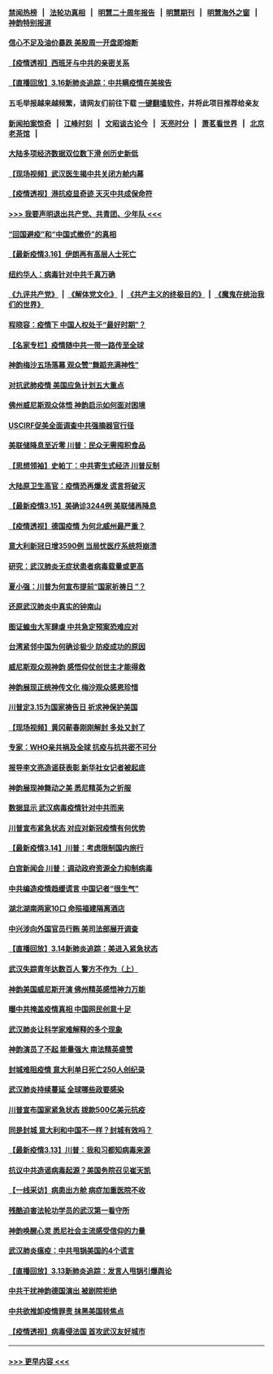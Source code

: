 #### [禁闻热榜](热点新闻.md?=0)  &nbsp;&nbsp;|&nbsp;&nbsp; [法轮功真相](https://github.com/gfw-breaker/truth/blob/master/README.md?=0) &nbsp;&nbsp;|&nbsp;&nbsp; [明慧二十周年报告](https://github.com/gfw-breaker/mh-reports/blob/master/README.md?=0) &nbsp;&nbsp;|&nbsp;&nbsp;[明慧期刊](https://github.com/gfw-breaker/mh-qikan) &nbsp;&nbsp;|&nbsp;&nbsp; [明慧海外之窗](https://github.com/gfw-breaker/mh-news/blob/master/README.md?=0) &nbsp;&nbsp;|&nbsp;&nbsp; [神韵特别报道](https://github.com/gfw-breaker/mh-news/blob/master/shenyun.md?=0)
#### [信心不足及油价暴跌 美股周一开盘即熔断](../pages/nf4514/n11944728.md?t=03170031) 
#### [【疫情透视】西班牙与中共的亲密关系](../pages/nf4514/n11942614.md?t=03170031) 
#### [【直播回放】3.16新肺炎追踪：中共瞒疫情在美挨告](../pages/nf4514/n11944429.md?t=03170031) 
#### 五毛举报越来越频繁，请网友们前往下载 [一键翻墙软件](https://github.com/gfw-breaker/ssr-accounts)，并将此项目推荐给亲友
#### [新闻拍案惊奇](https://github.com/gfw-breaker/banned-news/blob/master/pages/link4.md) &nbsp;&nbsp;|&nbsp;&nbsp; [江峰时刻](https://github.com/gfw-breaker/banned-news/blob/master/pages/link4.md) &nbsp;&nbsp;|&nbsp;&nbsp; [文昭谈古论今](https://github.com/gfw-breaker/banned-news/blob/master/pages/link4.md) &nbsp;&nbsp;|&nbsp;&nbsp; [天亮时分](https://github.com/gfw-breaker/banned-news/blob/master/pages/link4.md) &nbsp;&nbsp;|&nbsp;&nbsp; [萧茗看世界](https://github.com/gfw-breaker/banned-news/blob/master/pages/link4.md) &nbsp;&nbsp;|&nbsp;&nbsp; [北京老茶馆](https://github.com/gfw-breaker/banned-news/blob/master/pages/link4.md) &nbsp;&nbsp;|&nbsp;&nbsp; 
#### [大陆多项经济数据双位数下滑 创历史新低](../pages/nf4514/n11943386.md?t=03170031) 
#### [【现场视频】武汉医生揭中共关闭方舱内幕](../pages/nf4514/n11943071.md?t=03170031) 
#### [【疫情透视】港抗疫显奇迹 天灭中共成保命符](../pages/nf4514/n11942593.md?t=03170031) 
#### [>>> 我要声明退出共产党、共青团、少年队 <<<](https://github.com/begood0513/goodnews/blob/master/quit/letter.md) 
#### [“回国避疫”和“中国式撤侨”的真相](../pages/nf4514/n11943372.md?t=03170031) 
#### [【最新疫情3.16】伊朗再有高层人士死亡](../pages/nf4514/n11942860.md?t=03170031) 
#### [纽约华人：病毒针对中共千真万确](../pages/nf4514/n11942905.md?t=03170031) 
#### [《九评共产党》](https://github.com/begood0513/9ping.md/blob/master/README.md) &nbsp;|&nbsp; [《解体党文化》](../../../../jtdwh.md/blob/master/README.md)  &nbsp;|&nbsp; [《共产主义的终极目的》](../../../../gczydzjmd.md/blob/master/README.md) &nbsp;|&nbsp; [《魔鬼在统治我们的世界》](../../../../mgztzwmdsj.md/blob/master/README.md) 
#### [程晓容：疫情下 中国人权处于“最好时期”？](../pages/nf4514/n11943945.md?t=03170031) 
#### [【名家专栏】疫情随中共一带一路传至全球](../pages/nf4514/n11942858.md?t=03170031) 
#### [神韵梅沙五场落幕 观众赞“舞蹈充满神性”](../pages/nf4514/n11943588.md?t=03170031) 
#### [对抗武肺疫情 美国应急计划五大重点](../pages/nf4514/n11943193.md?t=03170031) 
#### [佛州威尼斯观众体悟 神韵启示如何面对困境](../pages/nf4514/n11943563.md?t=03170031) 
#### [USCIRF促美全面调查中共强摘器官行径](../pages/nf4514/n11942904.md?t=03170031) 
#### [美联储降息至近零 川普：民众无需囤积食品](../pages/nf4514/n11943043.md?t=03170031) 
#### [【思想领袖】史帕丁：中共寄生式经济 川普反制](../pages/nf4514/n11805341.md?t=03170031) 
#### [大陆原卫生高官：疫情恐再爆发 谎言将破灭](../pages/nf4514/n11942229.md?t=03170031) 
#### [【最新疫情3.15】美确诊3244例 美联储再降息](../pages/nf4514/n11940988.md?t=03170031) 
#### [【疫情透视】德国疫情 为何北威州最严重？](../pages/nf4514/n11941122.md?t=03170031) 
#### [意大利新冠日增3590例 当局忧医疗系统将崩溃](../pages/nf4514/n11942691.md?t=03170031) 
#### [研究：武汉肺炎无症状患者病毒载量或更高](../pages/nf4514/n11942608.md?t=03170031) 
#### [夏小强：川普为何宣布提前“国家祈祷日 ”？](../pages/nf4514/n11941258.md?t=03170031) 
#### [还原武汉肺炎中真实的钟南山](../pages/nf4514/n11938593.md?t=03170031) 
#### [图证蝗虫大军肆虐 中共急定预案恐难应对](../pages/nf4514/n11942373.md?t=03170031) 
#### [台湾紧邻中国为何确诊极少 防疫成功的原因](../pages/nf4514/n11940819.md?t=03170031) 
#### [威尼斯观众观神韵 感悟仰仗创世主才能得救](../pages/nf4514/n11942195.md?t=03170031) 
#### [神韵展现正统神传文化 梅沙观众感恩珍惜](../pages/nf4514/n11941925.md?t=03170031) 
#### [川普定3.15为国家祷告日 祈求神保护美国](../pages/nf4514/n11941475.md?t=03170031) 
#### [【现场视频】黄冈蕲春刚刚解封 多处又封了](../pages/nf4514/n11941108.md?t=03170031) 
#### [专家：WHO亲共祸及全球 抗疫与抗共密不可分](../pages/nf4514/n11935110.md?t=03170031) 
#### [报导李文亮造谣获表彰 新华社女记者被起底](../pages/nf4514/n11939689.md?t=03170031) 
#### [神韵展现神舞动之美 悉尼精英为之折服](../pages/nf4514/n11940887.md?t=03170031) 
#### [数据显示 武汉病毒疫情针对中共而来](../pages/nf4514/n11940697.md?t=03170031) 
#### [川普宣布紧急状态 对应对新冠疫情有何优势](../pages/nf4514/n11940632.md?t=03170031) 
#### [【最新疫情3.14】川普：考虑限制国内旅行](../pages/nf4514/n11939189.md?t=03170031) 
#### [白宫新闻会 川普：调动政府资源全力抑制病毒](../pages/nf4514/n11940558.md?t=03170031) 
#### [中共编造疫情趋缓谎言 中国记者“很生气”](../pages/nf4514/n11940605.md?t=03170031) 
#### [湖北湖南两家10口 命殒福建隔离酒店](../pages/nf4514/n11940419.md?t=03170031) 
#### [中兴涉向外国官员行贿 美司法部展开调查](../pages/nf4514/n11940378.md?t=03170031) 
#### [【直播回放】3.14新肺炎追踪：美进入紧急状态](../pages/nf4514/n11940229.md?t=03170031) 
#### [武汉失踪青年达数百人 警方不作为（上）](../pages/nf4514/n11939304.md?t=03170031) 
#### [神韵美国威尼斯开演 佛州精英感悟神力万能](../pages/nf4514/n11939847.md?t=03170031) 
#### [曝中共掩盖疫情真相 中国网民创意十足](../pages/nf4514/n11939039.md?t=03170031) 
#### [武汉肺炎让科学家难解释的多个现象](../pages/nf4514/n11938553.md?t=03170031) 
#### [神韵演员了不起 能量强大 南法精英盛赞](../pages/nf4514/n11939368.md?t=03170031) 
#### [封城难阻疫情 意大利单日死亡250人创纪录](../pages/nf4514/n11939185.md?t=03170031) 
#### [武汉肺炎持续蔓延 全球哪些政要感染](../pages/nf4514/n11938672.md?t=03170031) 
#### [川普宣布国家紧急状态 拨款500亿美元抗疫](../pages/nf4514/n11939032.md?t=03170031) 
#### [同是封城 意大利和中国不一样？封城有效吗？](../pages/nf4514/n11938855.md?t=03170031) 
#### [【最新疫情3.13】川普：我和习都知病毒来源](../pages/nf4514/n11936755.md?t=03170031) 
#### [抗议中共造谣病毒起源？美国务院召见崔天凯](../pages/nf4514/n11938747.md?t=03170031) 
#### [【一线采访】病患出方舱 病症加重医院不收](../pages/nf4514/n11938627.md?t=03170031) 
#### [残酷迫害法轮功学员的武汉第一看守所](../pages/nf4514/n11935225.md?t=03170031) 
#### [神韵唤醒心灵 悉尼社会主流感受信仰的力量](../pages/nf4514/n11938756.md?t=03170031) 
#### [武汉肺炎瘟疫：中共甩锅美国的4个谎言](../pages/nf4514/n11938370.md?t=03170031) 
#### [【直播回放】3.13新肺炎追踪：发言人甩锅引爆舆论](../pages/nf4514/n11938042.md?t=03170031) 
#### [中共干扰神韵德国演出 被剧院拒绝](../pages/nf4514/n11927987.md?t=03170031) 
#### [中共欲推卸疫情罪责 抹黑美国转焦点](../pages/nf4514/n11937702.md?t=03170031) 
#### [【疫情透视】病毒侵法国 首攻武汉友好城市](../pages/nf4514/n11933899.md?t=03170031) 

----
#### [ >>> 更早内容 <<< ](../indexes/nf4514-earlier.md)
